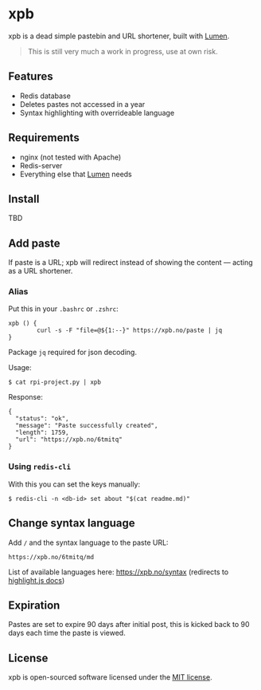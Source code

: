 # xpb
xpb is a dead simple pastebin and URL shortener, built with [Lumen](https://lumen.laravel.com/).

> This is still very much a work in progress, use at own risk.

## Features
* Redis database
* Deletes pastes not accessed in a year
* Syntax highlighting with overrideable language

## Requirements
* nginx (not tested with Apache)
* Redis-server
* Everything else that [Lumen](https://lumen.laravel.com/) needs

## Install
TBD

## Add paste
If paste is a URL; xpb will redirect instead of showing the content — acting as a URL shortener.

### Alias
Put this in your `.bashrc` or `.zshrc`:
```
xpb () {
        curl -s -F "file=@${1:--}" https://xpb.no/paste | jq
}
```
Package `jq` required for json decoding.

Usage:
```
$ cat rpi-project.py | xpb
```

Response:
```
{
  "status": "ok",
  "message": "Paste successfully created",
  "length": 1759,
  "url": "https://xpb.no/6tmitq"
}
```

### Using `redis-cli`
With this you can set the keys manually:
```
$ redis-cli -n <db-id> set about "$(cat readme.md)"
```

## Change syntax language
Add `/` and the syntax language to the paste URL:
```
https://xpb.no/6tmitq/md
```

List of available languages here: https://xpb.no/syntax (redirects to [highlight.js docs](https://highlightjs.readthedocs.io/en/latest/css-classes-reference.html#language-names-and-aliases))

## Expiration
Pastes are set to expire 90 days after initial post, this is kicked back to 90 days each time the paste is viewed.

## License
xpb is open-sourced software licensed under the [MIT license](LICENSE).
